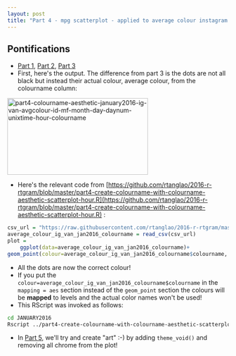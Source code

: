 ```yaml
---
layout: post
title: "Part 4 - mpg scatterplot - applied to average colour instagram by hour jan 1-31, 2016 - colour the dots correctly instead of making them all black"
---
```


## Pontifications

* [Part 1](http://rolandtanglao.com/2017/08/07/p1-mpg-scatterplot-average-colour-instagram-r-data-science/), [Part 2](http://rolandtanglao.com/2017/08/07/p2-part2-create-csv-files-with-plotrix-colour-names/), [Part 3](http://rolandtanglao.com/2017/08/07/p3-part3-create-naive-scatterplot-with-colournames/)
* First, here's the output. The difference from part 3 is the dots are not all black but instead their actual colour, average colour, from the colourname column:

<a data-flickr-embed="true"  href="https://www.flickr.com/photos/roland/35629942613/" title="part4-colourname-aesthetic-january2016-ig-van-avgcolour-id-mf-month-day-daynum-unixtime-hour-colourname"><img src="https://farm5.staticflickr.com/4416/35629942613_f1896066a1_n.jpg" width="320" height="174" alt="part4-colourname-aesthetic-january2016-ig-van-avgcolour-id-mf-month-day-daynum-unixtime-hour-colourname"></a><script async src="//embedr.flickr.com/assets/client-code.js" charset="utf-8"></script>


* Here's the relevant code from [https://github.com/rtanglao/2016-r-rtgram/blob/master/part4-create-colourname-with-colourname-aesthetic-scatterplot-hour.R](https://github.com/rtanglao/2016-r-rtgram/blob/master/part4-create-colourname-with-colourname-aesthetic-scatterplot-hour.R) : 

```R
csv_url = "https://raw.githubusercontent.com/rtanglao/2016-r-rtgram/master/JANUARY2016/january2016-ig-van-avgcolour-id-mf-month-day-daynum-unixtime-hour-colourname.csv"
average_colour_ig_van_jan2016_colourname = read_csv(csv_url)
plot =
    ggplot(data=average_colour_ig_van_jan2016_colourname)+
geom_point(colour=average_colour_ig_van_jan2016_colourname$colourname, mapping = aes(x = hour, y=colourname))
```

* All the dots are now the correct colour!
* If you put the ```colour=average_colour_ig_van_jan2016_colourname$colourname``` in the ```mapping = aes``` section instead of the ```geom_point``` section the colours will be **mapped** to levels and the actual color names won't be used!
* This RScript was invoked as follows:

```bash
cd JANUARY2016
Rscript ../part4-create-colourname-with-colourname-aesthetic-scatterplot-hour.R
```

* In [Part 5](http://rolandtanglao.com/2017/08/07/p5-part5-ig-van-jan2016-chromeless-big-dots/), we'll try and create "art" :-)  by adding ```theme_void()``` and removing all chrome from the plot!